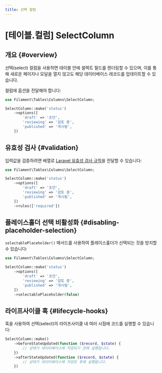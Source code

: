 ```yaml
---
title: 선택 컬럼
---
```

# [테이블.컬럼] SelectColumn

## 개요 {#overview}

선택(select) 컬럼을 사용하면 테이블 안에 셀렉트 필드를 렌더링할 수 있으며, 이를 통해 새로운 페이지나 모달을 열지 않고도 해당 데이터베이스 레코드를 업데이트할 수 있습니다.

컬럼에 옵션을 전달해야 합니다:

```php
use Filament\Tables\Columns\SelectColumn;

SelectColumn::make('status')
    ->options([
        'draft' => '초안',
        'reviewing' => '검토 중',
        'published' => '게시됨',
    ])
```

<AutoScreenshot name="tables/columns/select/simple" alt="선택 컬럼" version="3.x" />

## 유효성 검사 {#validation}

입력값을 검증하려면 배열로 [Laravel 유효성 검사 규칙](/laravel/12.x/validation#available-validation-rules)을 전달할 수 있습니다:

```php
use Filament\Tables\Columns\SelectColumn;

SelectColumn::make('status')
    ->options([
        'draft' => '초안',
        'reviewing' => '검토 중',
        'published' => '게시됨',
    ])
    ->rules(['required'])
```

## 플레이스홀더 선택 비활성화 {#disabling-placeholder-selection}

`selectablePlaceholder()` 메서드를 사용하여 플레이스홀더가 선택되는 것을 방지할 수 있습니다:

```php
use Filament\Tables\Columns\SelectColumn;

SelectColumn::make('status')
    ->options([
        'draft' => '초안',
        'reviewing' => '검토 중',
        'published' => '게시됨',
    ])
    ->selectablePlaceholder(false)
```

## 라이프사이클 훅 {#lifecycle-hooks}

훅을 사용하여 선택(select)의 라이프사이클 내 여러 시점에 코드를 실행할 수 있습니다:

```php
SelectColumn::make()
    ->beforeStateUpdated(function ($record, $state) {
        // 상태가 데이터베이스에 저장되기 전에 실행됩니다.
    })
    ->afterStateUpdated(function ($record, $state) {
        // 상태가 데이터베이스에 저장된 후에 실행됩니다.
    })
```
